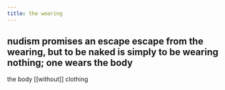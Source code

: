 ```yaml
---
title: the wearing
---
```


## nudism promises an escape escape from the wearing, but to be naked is simply to be wearing nothing; one wears the body
the body [[without]] clothing
